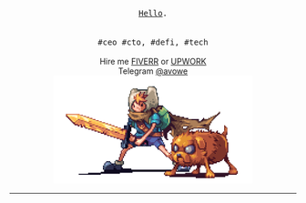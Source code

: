 <p align="center">
  <br>
  <br>
  <br>
  <samp><a href="https://citvy.com">Hello</a>.<br> <br><br>#ceo #cto, #defi, #tech</samp>
  <br>
  <br>
  Hire me <a href="https://www.fiverr.com/maoinc/uniswap-dex-bsc-binance-smart-chain-ethereum-smart-contracts-defi-yield-farm">FIVERR</a> or <a href="https://www.upwork.com/freelancers/~01b1bd934986a68f01">UPWORK</a>
  <br>
  Telegram <a href="https://t.me/avowe">@avowe</a>
  <br>
  <img src="https://github.com/selimdoyranli/selimdoyranli/blob/master/preview.gif" width="350" />
</p>

------------
